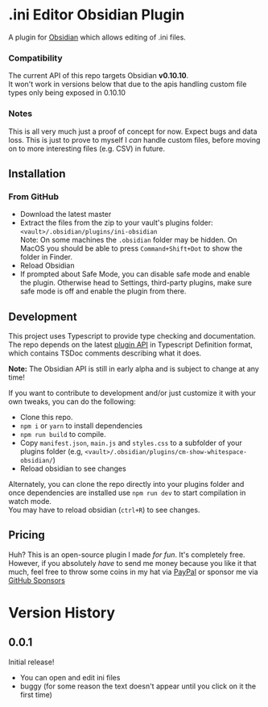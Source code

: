 # .ini Editor Obsidian Plugin
A plugin for [Obsidian](https://obsidian.md) which allows editing of .ini files.

### Compatibility

The current API of this repo targets Obsidian **v0.10.10**.  
It won't work in versions below that due to the apis handling custom file types only being exposed in 0.10.10

### Notes
This is all very much just a proof of concept for now. Expect bugs and data loss. This is just to prove to myself I *can* handle custom files, before moving on to more interesting files (e.g. CSV) in future.

## Installation

### From GitHub
- Download the latest master
- Extract the files from the zip to your vault's plugins folder: `<vault>/.obsidian/plugins/ini-obsidian`  
Note: On some machines the `.obsidian` folder may be hidden. On MacOS you should be able to press `Command+Shift+Dot` to show the folder in Finder.
- Reload Obsidian
- If prompted about Safe Mode, you can disable safe mode and enable the plugin.
Otherwise head to Settings, third-party plugins, make sure safe mode is off and
enable the plugin from there.

## Development

This project uses Typescript to provide type checking and documentation.  
The repo depends on the latest [plugin API](https://github.com/obsidianmd/obsidian-api) in Typescript Definition format, which contains TSDoc comments describing what it does.

**Note:** The Obsidian API is still in early alpha and is subject to change at any time!

If you want to contribute to development and/or just customize it with your own
tweaks, you can do the following:
- Clone this repo.
- `npm i` or `yarn` to install dependencies
- `npm run build` to compile.
- Copy `manifest.json`, `main.js` and `styles.css` to a subfolder of your plugins
folder (e.g, `<vault>/.obsidian/plugins/cm-show-whitespace-obsidian/`)
- Reload obsidian to see changes

Alternately, you can clone the repo directly into your plugins folder and once
dependencies are installed use `npm run dev` to start compilation in watch mode.  
You may have to reload obsidian (`ctrl+R`) to see changes.

## Pricing
Huh? This is an open-source plugin I made *for fun*. It's completely free.
However, if you absolutely *have* to send me money because you like it that
much, feel free to throw some coins in my hat via
[PayPal](https://paypal.me/deathau) or sponsor me via
[GitHub Sponsors](https://github.com/sponsors/deathau)

# Version History
## 0.0.1
Initial release!
- You can open and edit ini files
- buggy (for some reason the text doesn't appear until you click on it the first time)

